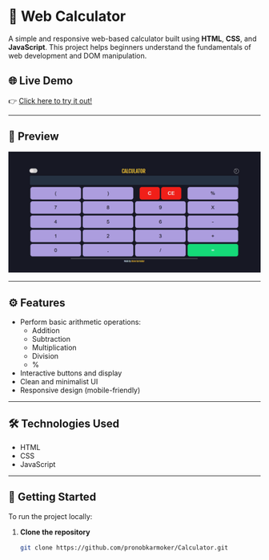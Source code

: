 # 🔢 Web Calculator

A simple and responsive web-based calculator built using **HTML**, **CSS**, and **JavaScript**. This project helps beginners understand the fundamentals of web development and DOM manipulation.

## 🌐 Live Demo

👉 [Click here to try it out!](https://calculator-six-lovat-36.vercel.app)

---

## 📸 Preview

![Calculator Preview](https://github.com/pronobkarmoker/Calculator/blob/main/Screenshot%202025-04-19%20002046.png) <!-- Replace with actual screenshot if available -->

---

## ⚙️ Features

- Perform basic arithmetic operations:
  - Addition
  - Subtraction
  - Multiplication
  - Division
  - %
- Interactive buttons and display
- Clean and minimalist UI
- Responsive design (mobile-friendly)

---

## 🛠️ Technologies Used

- HTML
- CSS
- JavaScript

---

## 🚀 Getting Started

To run the project locally:

1. **Clone the repository**
   ```bash
   git clone https://github.com/pronobkarmoker/Calculator.git
